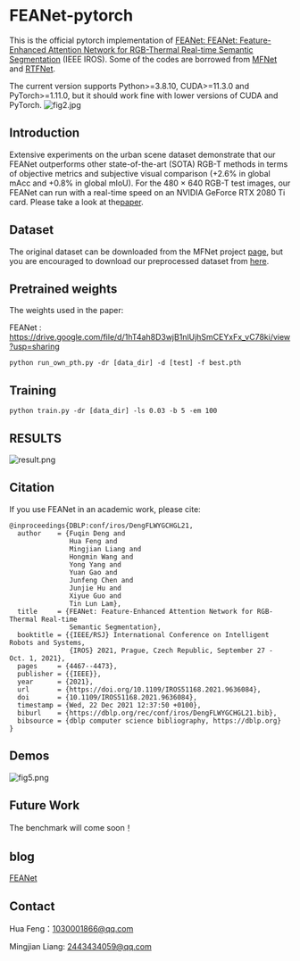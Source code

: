 # FEANet-pytorch

This is the official pytorch implementation of [FEANet: FEANet: Feature-Enhanced Attention Network for RGB-Thermal Real-time Semantic Segmentation](https://arxiv.org/abs/2110.08988) (IEEE IROS). Some of the codes are borrowed from [MFNet](https://github.com/haqishen/MFNet-pytorch) and [RTFNet](https://github.com/yuxiangsun/RTFNet).

The current version supports Python>=3.8.10, CUDA>=11.3.0 and PyTorch>=1.11.0, but it should work fine with lower versions of CUDA and PyTorch. 
![fig2.jpg](https://github.com/matrixgame2018/FEANet/blob/main/figures/fig2.jpg)


## Introduction

Extensive experiments on the urban scene dataset demonstrate that our FEANet outperforms other state-of-the-art (SOTA) RGB-T methods in terms of objective metrics and subjective visual comparison (+2.6% in global mAcc and +0.8% in global mIoU). For the 480 × 640 RGB-T test images, our FEANet can run with a real-time speed on an NVIDIA GeForce RTX 2080 Ti card. Please take a look at the[paper](https://arxiv.org/abs/2110.08988).

 
## Dataset
 
The original dataset can be downloaded from the MFNet project [page](https://www.mi.t.u-tokyo.ac.jp/static/projects/mil_multispectral/), but you are encouraged to download our preprocessed dataset from [here](http://gofile.me/4jm56/CfukComo1).

## Pretrained weights

The weights used in the paper:

FEANet : https://drive.google.com/file/d/1hT4ah8D3wjB1nlUjhSmCEYxFx_vC78ki/view?usp=sharing

`python run_own_pth.py -dr [data_dir] -d [test] -f best.pth`

## Training

`python train.py -dr [data_dir] -ls 0.03 -b 5 -em 100`


## RESULTS
![result.png](https://github.com/matrixgame2018/FEANet/blob/main/figures/result.png)

## Citation

If you use FEANet in an academic work, please cite:

```
@inproceedings{DBLP:conf/iros/DengFLWYGCHGL21,
  author    = {Fuqin Deng and
               Hua Feng and
               Mingjian Liang and
               Hongmin Wang and
               Yong Yang and
               Yuan Gao and
               Junfeng Chen and
               Junjie Hu and
               Xiyue Guo and
               Tin Lun Lam},
  title     = {FEANet: Feature-Enhanced Attention Network for RGB-Thermal Real-time
               Semantic Segmentation},
  booktitle = {{IEEE/RSJ} International Conference on Intelligent Robots and Systems,
               {IROS} 2021, Prague, Czech Republic, September 27 - Oct. 1, 2021},
  pages     = {4467--4473},
  publisher = {{IEEE}},
  year      = {2021},
  url       = {https://doi.org/10.1109/IROS51168.2021.9636084},
  doi       = {10.1109/IROS51168.2021.9636084},
  timestamp = {Wed, 22 Dec 2021 12:37:50 +0100},
  biburl    = {https://dblp.org/rec/conf/iros/DengFLWYGCHGL21.bib},
  bibsource = {dblp computer science bibliography, https://dblp.org}
}
```

## Demos
![fig5.png](https://github.com/matrixgame2018/FEANet/blob/main/figures/fig5.PNG)


## Future Work

The benchmark will come soon！

## blog

[FEANet](https://zhuanlan.zhihu.com/p/421925918)

## Contact

Hua Feng：1030001866@qq.com

Mingjian Liang: 2443434059@qq.com
